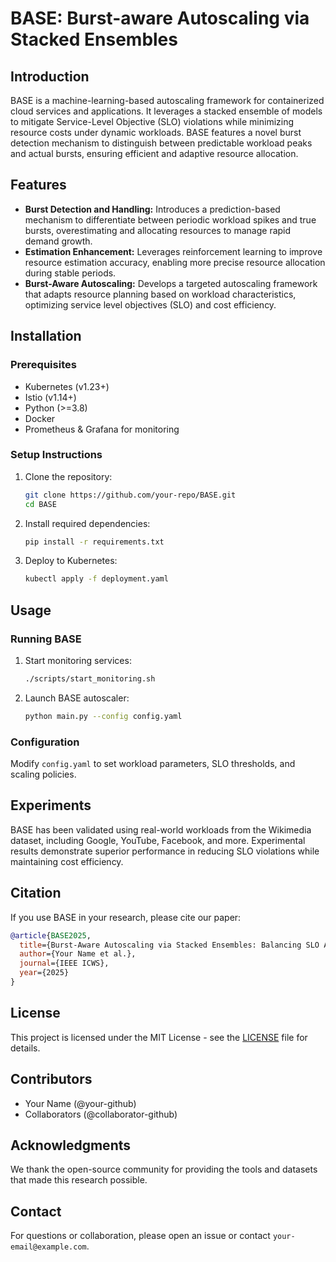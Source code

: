 # BASE: Burst-aware Autoscaling via Stacked Ensembles

## Introduction
BASE is a machine-learning-based autoscaling framework for containerized cloud services and applications. It leverages a stacked ensemble of models to mitigate Service-Level Objective (SLO) violations while minimizing resource costs under dynamic workloads. BASE features a novel burst detection mechanism to distinguish between predictable workload peaks and actual bursts, ensuring efficient and adaptive resource allocation.

## Features
- **Burst Detection and Handling:** Introduces a prediction-based mechanism to differentiate between periodic workload spikes and true bursts, overestimating and allocating resources to manage rapid demand growth.
- **Estimation Enhancement:** Leverages reinforcement learning to improve resource estimation accuracy, enabling more precise resource allocation during stable periods.
- **Burst-Aware Autoscaling:** Develops a targeted autoscaling framework that adapts resource planning based on workload characteristics, optimizing service level objectives (SLO) and cost efficiency.

## Installation
### Prerequisites
- Kubernetes (v1.23+)
- Istio (v1.14+)
- Python (>=3.8)
- Docker
- Prometheus & Grafana for monitoring

### Setup Instructions
1. Clone the repository:
   ```bash
   git clone https://github.com/your-repo/BASE.git
   cd BASE
   ```
2. Install required dependencies:
   ```bash
   pip install -r requirements.txt
   ```
3. Deploy to Kubernetes:
   ```bash
   kubectl apply -f deployment.yaml
   ```

## Usage
### Running BASE
1. Start monitoring services:
   ```bash
   ./scripts/start_monitoring.sh
   ```
2. Launch BASE autoscaler:
   ```bash
   python main.py --config config.yaml
   ```

### Configuration
Modify `config.yaml` to set workload parameters, SLO thresholds, and scaling policies.

## Experiments
BASE has been validated using real-world workloads from the Wikimedia dataset, including Google, YouTube, Facebook, and more. Experimental results demonstrate superior performance in reducing SLO violations while maintaining cost efficiency.

## Citation
If you use BASE in your research, please cite our paper:
```bibtex
@article{BASE2025,
  title={Burst-Aware Autoscaling via Stacked Ensembles: Balancing SLO Assurance and Cost Efficiency},
  author={Your Name et al.},
  journal={IEEE ICWS},
  year={2025}
}
```

## License
This project is licensed under the MIT License - see the [LICENSE](LICENSE) file for details.

## Contributors
- Your Name (@your-github)
- Collaborators (@collaborator-github)

## Acknowledgments
We thank the open-source community for providing the tools and datasets that made this research possible.

## Contact
For questions or collaboration, please open an issue or contact `your-email@example.com`.
